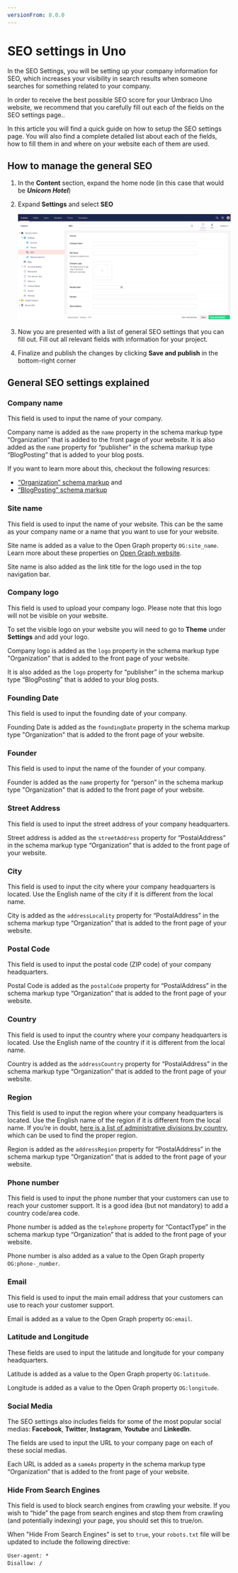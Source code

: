 ```yaml
---
versionFrom: 8.0.0
---
```


# SEO settings in Uno

In the SEO Settings, you will be setting up your company information for SEO, which increases your visibility in search results when someone searches for something related to your company.

In order to receive the best possible SEO score for your Umbraco Uno website, we recommend that you carefully fill out each of the fields on the SEO settings page..

In this article you will find a quick guide on how to setup the SEO settings page. You will also find a complete detailed list about each of the fields, how to fill them in and where on your website each of them are used.

## How to manage the general SEO

1. In the **Content** section, expand the home node (in this case that would be ***Unicorn Hotel***)
2. Expand **Settings** and select **SEO**

    ![SEO settings in your Uno project](images/Seo-settings-in-your-uno-project.png)

3. Now you are presented with a list of general SEO settings that you can fill out. Fill out all relevant fields with information for your project.
4. Finalize and publish the changes by clicking **Save and publish** in the bottom-right corner

## General SEO settings explained

### Company name

This field is used to input the name of your company.

Company name is added as the `name` property in the schema markup type “Organization” that is added to the front page of your website. It is also added as the `name` property for “publisher” in the schema markup type “BlogPosting” that is added to your blog posts.

If you want to learn more about this, checkout the following resurces:

* [“Organization” schema markup](https://schema.org/Organization) and
* [“BlogPosting” schema markup](https://schema.org/BlogPosting)

### Site name

This field is used to input the name of your website. This can be the same as your company name or a name that you want to use for your website.

Site name is added as a value to the Open Graph property `OG:site_name`. Learn more about these properties on [Open Graph website](https://ogp.me/).

Site name is also added as the link title for the logo used in the top navigation bar.

### Company logo

This field is used to upload your company logo. Please note that this logo will not be visible on your website.

To set the visible logo on your website you will need to go to **Theme** under **Settings** and add your logo.

Company logo is added as the `logo` property in the schema markup type "Organization" that is added to the front page of your website.

It is also added as the `logo` property for “publisher” in the schema markup type “BlogPosting” that is added to your blog posts.

### Founding Date

This field is used to input the founding date of your company.

Founding Date is added as the `foundingDate` property in the schema markup type "Organization" that is added to the front page of your website.

### Founder

This field is used to input the name of the founder of your company.

Founder is added as the `name` property for “person” in the schema markup type "Organization" that is added to the front page of your website.

### Street Address

This field is used to input the street address of your company headquarters.

Street address is added as the `streetAddress` property for “PostalAddress” in the schema markup type “Organization” that is added to the front page of your website.

### City

This field is used to input the city where your company headquarters is located. Use the English name of the city if it is different from the local name.

City is added as the `addressLocality` property for “PostalAddress” in the schema markup type “Organization” that is added to the front page of your website.

### Postal Code

This field is used to input the postal code (ZIP code) of your company headquarters.

Postal Code is added as the `postalCode` property for “PostalAddress” in the schema markup type “Organization” that is added to the front page of your website.

### Country

This field is used to input the country where your company headquarters is located. Use the English name of the country if it is different from the local name.

Country is added as the `addressCountry` property for “PostalAddress” in the schema markup type “Organization” that is added to the front page of your website.

### Region

This field is used to input the region where your company headquarters is located. Use the English name of the region if it is different from the local name. If you’re in doubt, [here is a list of administrative divisions by country](https://en.wikipedia.org/wiki/List_of_administrative_divisions_by_country), which can be used to find the proper region.

Region is added as the `addressRegion` property for “PostalAddress” in the schema markup type “Organization” that is added to the front page of your website.

### Phone number

This field is used to input the phone number that your customers can use to reach your customer support. It is a good idea (but not mandatory) to add a country code/area code.

Phone number is added as the `telephone` property for “ContactType” in the schema markup type “Organization” that is added to the front page of your website.

Phone number is also added as a value to the Open Graph property `OG:phone-_number`.

### Email

This field is used to input the main email address that your customers can use to reach your customer support.

Email is added as a value to the Open Graph property `OG:email`.

### Latitude and Longitude

These fields are used to input the latitude and longitude for your company headquarters.

Latitude is added as a value to the Open Graph property `OG:latitude`.

Longitude is added as a value to the Open Graph property `OG:longitude`.

### Social Media

The SEO settings also includes fields for some of the most popular social medias: **Facebook**, **Twitter**, **Instagram**, **Youtube** and **LinkedIn**.

The fields are used to input the URL to your company page on each of these social medias.

Each URL is added as a `sameAs` property in the schema markup type “Organization” that is added to the front page of your website.

### Hide From Search Engines

This field is used to block search engines from crawling your website. If you wish to “hide” the page from search engines and stop them from crawling (and potentially indexing) your page, you should set this to true/on.

When "Hide From Search Engines" is set to `true`, your `robots.txt` file will be updated to include the following directive:

```xml
User-agent: *
Disallow: /
```
